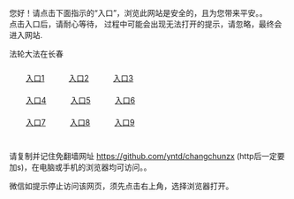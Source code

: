 您好！请点击下面指示的“入口”，浏览此网站是安全的，且为您带来平安。。 <br/>
点击入口后，请耐心等待， 过程中可能会出现无法打开的提示，请忽略，最终会进入网站. </br>

法轮大法在长春<br/>
<div style="padding:10px"><a style="margin:20px" target="_blank" href="https://d65kx5gt85qkf.cloudfront.net/2Qpsp?vctyrb" id="ccLink1" rel="nofollow">入口1</a> <a target="_blank" style="margin:20px" href="https://ddu7k7zk6o2m1.cloudfront.net/2Qpsp?bixlulrt" id="ccLink2" rel="nofollow">入口2</a> <a style="margin:20px" target="_blank" href="https://d3n7coybkhpyf2.cloudfront.net/2Qpsp?qwmpi" id="ccLink3" rel="nofollow">入口3</a></div>

<div style="padding:10px" ><a style="margin:20px" target="_blank" href="https://d65kx5gt85qkf.cloudfront.net/2Qpsp?vctyrb" id="ccLink4" rel="nofollow">入口4</a> <a style="margin:20px" href="https://ddu7k7zk6o2m1.cloudfront.net/2Qpsp?bixlulrt" target="_blank" id="ccLink5" rel="nofollow">入口5</a> <a style="margin:20px" href="https://d3n7coybkhpyf2.cloudfront.net/2Qpsp?qwmpi" target="_blank" id="ccLink6" rel="nofollow">入口6</a></div>

<div style="padding:10px"><a style="margin:20px" target="_blank" href="https://d65kx5gt85qkf.cloudfront.net/2Qpsp?vctyrb" id="ccLink7" rel="nofollow">入口7</a> <a style="margin:20px" href="https://ddu7k7zk6o2m1.cloudfront.net/2Qpsp?bixlulrt" target="_blank" id="ccLink8" rel="nofollow">入口8</a> <a style="margin:20px" target="_blank" href="https://d3n7coybkhpyf2.cloudfront.net/2Qpsp?qwmpi" id="ccLink9" rel="nofollow">入口9</a></div>

<br/>



请复制并记住免翻墙网址 https://github.com/yntd/changchunzx (http后一定要加s)，在电脑或手机的浏览器均可访问。。<br/>

微信如提示停止访问该网页，须先点击右上角，选择浏览器打开。
